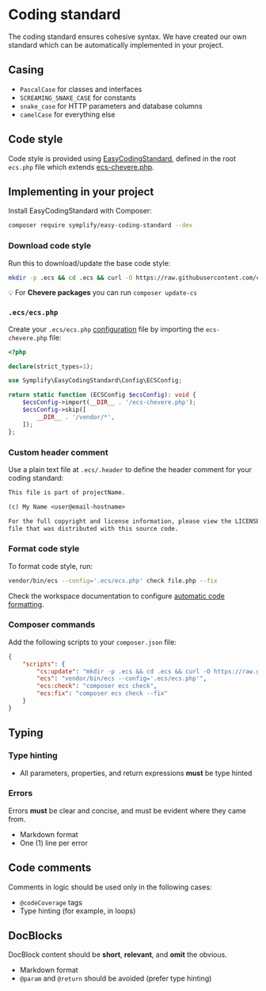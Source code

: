 # Coding standard

The coding standard ensures cohesive syntax. We have created our own standard which can be automatically implemented in your project.

## Casing

* `PascalCase` for classes and interfaces
* `SCREAMING_SNAKE_CASE` for constants
* `snake_case` for HTTP parameters and database columns
* `camelCase` for everything else

## Code style

Code style is provided using [EasyCodingStandard](https://github.com/symplify/easy-coding-standard), defined in the root `ecs.php` file which extends [ecs-chevere.php](https://github.com/chevere/code-style/blob/main/.ecs/ecs-chevere.php).

## Implementing in your project

Install EasyCodingStandard with Composer:

```sh
composer require symplify/easy-coding-standard --dev
```

### Download code style

Run this to download/update the base code style:

```sh
mkdir -p .ecs && cd .ecs && curl -O https://raw.githubusercontent.com/chevere/code-style/main/.ecs/ecs-chevere.php
```

💡 For **Chevere packages** you can run `composer update-cs`

### `.ecs/ecs.php`

Create your `.ecs/ecs.php` [configuration](https://github.com/symplify/easy-coding-standard#configuration) file by importing the `ecs-chevere.php` file:

```php
<?php

declare(strict_types=1);

use Symplify\EasyCodingStandard\Config\ECSConfig;

return static function (ECSConfig $ecsConfig): void {
    $ecsConfig->import(__DIR__ . '/ecs-chevere.php');
    $ecsConfig->skip([
        __DIR__ . '/vendor/*',
    ]);
};
```

### Custom header comment

Use a plain text file at `.ecs/.header` to define the header comment for your coding standard:

```txt
This file is part of projectName.

(c) My Name <user@email-hostname>

For the full copyright and license information, please view the LICENSE
file that was distributed with this source code.
```

### Format code style

To format code style, run:

```sh
vendor/bin/ecs --config='.ecs/ecs.php' check file.php --fix
```

Check the workspace documentation to configure [automatic code formatting](../environment/workspace.md#coding-standards-formatting).

### Composer commands

Add the following scripts to your `composer.json` file:

```json
{
    "scripts": {
        "cs:update": "mkdir -p .ecs && cd .ecs && curl -O https://raw.githubusercontent.com/chevere/code-style/main/.ecs/ecs-chevere.php",
        "ecs": "vendor/bin/ecs --config='.ecs/ecs.php'",
        "ecs:check": "composer ecs check",
        "ecs:fix": "composer ecs check --fix"
    }
}
```

## Typing

### Type hinting

* All parameters, properties, and return expressions **must** be type hinted

### Errors

Errors **must** be clear and concise, and must be evident where they came from.

* Markdown format
* One (1) line per error

## Code comments

Comments in logic should be used only in the following cases:

* `@codeCoverage` tags
* Type hinting (for example, in loops)

## DocBlocks

DocBlock content should be **short**, **relevant**, and **omit** the obvious.

* Markdown format
* `@param` and `@return` should be avoided (prefer type hinting)
